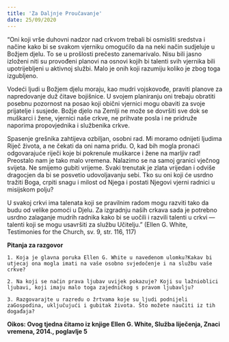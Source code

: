 ```yaml
---
title: 'Za Daljnje Proučavanje'
date: 25/09/2020
---
```


“Oni koji vrše duhovni nadzor nad crkvom trebali bi osmisliti sredstva i načine kako bi se svakom vjerniku omogućilo da na neki način sudjeluje u Božjem djelu. To se u prošlosti prečesto zanemarivalo. Nisu bili jasno izloženi niti su provođeni planovi na osnovi kojih bi talenti svih vjernika bili upotrijebljeni u aktivnoj službi. Malo je onih koji razumiju koliko je zbog toga izgubljeno.

Vodeći ljudi u Božjem djelu moraju, kao mudri vojskovođe, praviti planove za napredovanje duž čitave bojišnice. U svojem planiranju oni trebaju obratiti posebnu pozornost na posao koji obični vjernici mogu obaviti za svoje prijatelje i susjede. Božje djelo na Zemlji ne može se dovršiti sve dok se muškarci i žene, vjernici naše crkve, ne prihvate posla i ne pridruže naporima propovjednika i službenika crkve.

Spasenje grešnika zahtijeva ozbiljan, osobni rad. Mi moramo odnijeti ljudima Riječ života, a ne čekati da oni nama priđu. O, kad bih mogla pronaći odgovarajuće riječi koje bi pokrenule muškarce i žene na marljiv rad! Preostalo nam je tako malo vremena. Nalazimo se na samoj granici vječnog svijeta. Ne smijemo gubiti vrijeme. Svaki trenutak je zlata vrijedan i odviše dragocjen da bi se posvetio udovoljavanju sebi. Tko su oni koji će usrdno tražiti Boga, crpiti snagu i milost od Njega i postati Njegovi vjerni radnici u misijskom polju?

U svakoj crkvi ima talenata koji se pravilnim radom mogu razviti tako da budu od velike pomoći u Djelu. Za izgradnju naših crkava sada je potrebno usrdno zalaganje mudrih radnika kako bi se uočili i razvili talenti u crkvi — talenti koji se mogu usavršiti za službu Učitelju.” (Ellen G. White, Testimonies for the Church, sv. 9, str. 116, 117)

**Pitanja za razgovor**

`1.	Koja je glavna poruka Ellen G. White u navedenom ulomku?Kakav bi utjecaj ona mogla imati na vaše osobno svjedočenje i na službu vaše crkve?`

`2.	Na koji se način prava ljubav uvijek pokazuje? Koji su lažnioblici ljubavi, koji imaju malo toga zajedničkog s pravom ljubavlju?`

`3.	Razgovarajte u razredu o žrtvama koje su ljudi podnijeli zaGospodina, uključujući i gubitak života. Što možete naučiti iz tih događaja?`

**Oikos: Ovog tjedna čitamo iz knjige Ellen G. White, Služba liječenja, Znaci vremena, 2014., poglavlje 5**